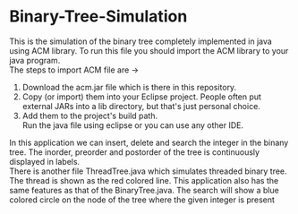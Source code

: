 # Binary-Tree-Simulation

This is the simulation of the binary tree completely implemented in java using ACM library.
To run this file you should import the ACM library to your java program.<br>
The steps to import ACM file are -><br>
  1) Download the acm.jar file which is there in this repository.<br>
  2) Copy (or import) them into your Eclipse project. People often put external JARs into a lib directory, but that's just
     personal choice.<br>
  3) Add them to the project's build path.<br>
Run the java file using eclipse or you can use any other IDE.<br>

In this application we can insert, delete and search the integer in the binany tree. The inorder, preorder and postorder of the tree is continuously displayed in labels.<br>
There is another file ThreadTree.java which simulates threaded binary tree. The thread is shown as the red colored line.
This application also has the same features as that of the BinaryTree.java. 
The search will show a blue colored circle on the node of the tree where the given integer is  present
